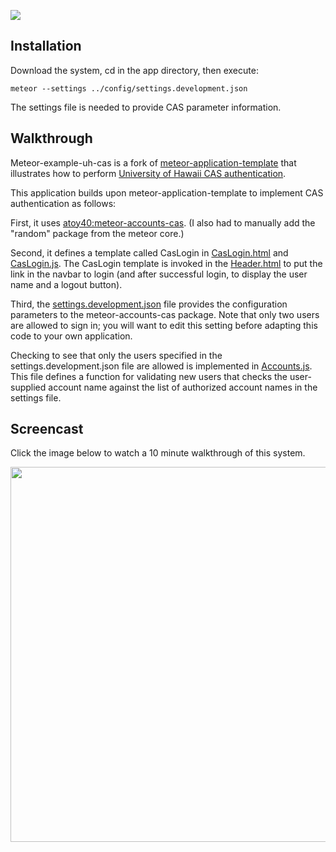 ![](https://raw.githubusercontent.com/ics-software-engineering/meteor-example-uh-cas/master/doc/meteor-example-uh-cas.png)

## Installation

Download the system, cd in the app directory, then execute:

```
meteor --settings ../config/settings.development.json
```

The settings file is needed to provide CAS parameter information.

## Walkthrough

Meteor-example-uh-cas is a fork of [meteor-application-template](http://ics-software-engineering.github.io/meteor-application-template/) that illustrates how to perform [University of Hawaii CAS authentication](https://www.hawaii.edu/bwiki/display/UHIAM/UH+Web+Login+Service+-+CAS+v3).

This application builds upon meteor-application-template to implement CAS authentication as follows:

First, it uses [atoy40:meteor-accounts-cas](https://github.com/atoy40/meteor-accounts-cas). (I also had to manually add the "random" package from the meteor core.)

Second, it defines a template called CasLogin in [CasLogin.html](https://github.com/ics-software-engineering/meteor-example-uh-cas/blob/master/app/client/templates/application/CasLogin.html) and [CasLogin.js](https://github.com/ics-software-engineering/meteor-example-uh-cas/blob/master/app/client/templates/application/CasLogin.js).  The CasLogin template is invoked in the [Header.html](https://github.com/ics-software-engineering/meteor-example-uh-cas/blob/master/app/client/templates/application/Header.html) to put the link in the navbar to login (and after successful login, to display the user name and a logout button).

Third, the [settings.development.json](https://github.com/ics-software-engineering/meteor-example-uh-cas/blob/master/config/settings.development.json) file provides the configuration parameters to the meteor-accounts-cas package. Note that only two users are allowed to sign in; you will want to edit this setting before adapting this code to your own application. 

Checking to see that only the users specified in the settings.development.json file are allowed is implemented in [Accounts.js](https://github.com/ics-software-engineering/meteor-example-uh-cas/blob/master/app/server/seeds/Accounts.js). This file defines a function for validating new users that checks the user-supplied account name against the list of authorized account names in the settings file.

## Screencast

Click the image below to watch a 10 minute walkthrough of this system.

[<img src="https://raw.githubusercontent.com/ics-software-engineering/meteor-application-template/master/doc/meteor-application-template-youtube.png" width="600">](https://www.youtube.com/watch?v=Ioe0dNyqjYg)


